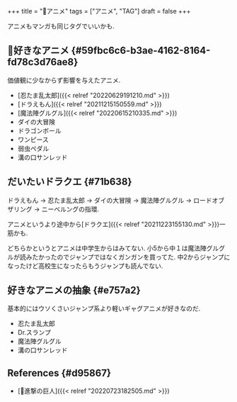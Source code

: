 +++
title = "🔖アニメ"
tags = ["アニメ", "TAG"]
draft = false
+++

アニメもマンガも同じタグでいいかも.


## 🦊好きなアニメ {#59fbc6c6-b3ae-4162-8164-fd78c3d76ae8}

価値観に少なからず影響を与えたアニメ.

-   [忍たま乱太郎]({{< relref "20220629191210.md" >}})
-   [ドラえもん]({{< relref "20211215150559.md" >}})
-   [魔法陣グルグル]({{< relref "20220615210335.md" >}})
-   ダイの大冒険
-   ドラゴンボール
-   ワンピース
-   弱虫ペダル
-   溝の口サンレッド


## だいたいドラクエ {#71b638}

ドラえもん -> 忍たま乱太郎 -> ダイの大冒険 -> 魔法陣グルグル -> ロードオブザリング -> ニーベルングの指環.

アニメというより途中から[ドラクエ]({{< relref "20211223155130.md" >}})一筋かも.

どちらかというとアニメは中学生からはみてない. 小5から中１は魔法陣グルグルが読みたかったのでジャンプではなくガンガンを買ってた. 中2からジャンプになったけど高校生になったらもうジャンプも読んでない.


## 好きなアニメの抽象 {#e757a2}

基本的にはウソくさいジャンプ系より軽いギャグアニメが好きなのだ.

-   忍たま乱太郎
-   Dr.スランプ
-   魔法陣グルグル
-   溝の口サンレッド


## References {#d95867}

-   [📝進撃の巨人]({{< relref "20220723182505.md" >}})

